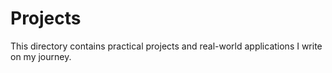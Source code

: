 # Projects

This directory contains practical projects and real-world applications I write on my journey.
